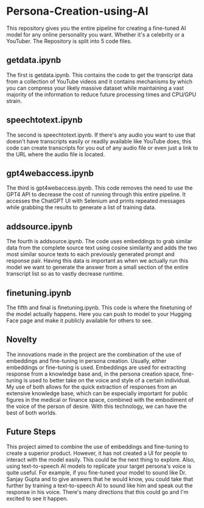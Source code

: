 # Persona-Creation-using-AI
This repository gives you the entire pipeline for creating a fine-tuned AI model for any online personality you want. Whether it's a celebrity or a YouTuber. The Repository is split into 5 code files. 

## getdata.ipynb
The first is getdata.ipynb. This contains the code to get the transcript data from a collection of YouTube videos and it contains mechanisms by which you can compress your likely massive dataset while maintaining a vast majority of the information to reduce future processing times and CPU/GPU strain. 

## speechtotext.ipynb
The second is speechtotext.ipynb. If there's any audio you want to use that doesn't have transcripts easily or readily available like YouTube does, this code can create transcripts for you out of any audio file or even just a link to the URL where the audio file is located. 

## gpt4webaccess.ipynb
The third is gpt4webaccess.ipynb. This code removes the need to use the GPT4 API to decrease the cost of running through this entire pipeline. It accesses the ChatGPT UI with Selenium and prints repeated messages while grabbing the results to generate a list of training data.

## addsource.ipynb
The fourth is addsource.ipynb. The code uses embeddings to grab similar data from the complete source text using cosine similarity and adds the two most similar source texts to each previously generated prompt and response pair. Having this data is important as when we actually run this model we want to generate the answer from a small section of the entire transcript list so as to vastly decrease runtime. 

## finetuning.ipynb
The fifth and final is finetuning.ipynb. This code is where the finetuning of the model actually happens. Here you can push to model to your Hugging Face page and make it publicly available for others to see. 

## Novelty
The innovations made in the project are the combination of the use of embeddings and fine-tuning in persona creation. Usually, either embeddings or fine-tuning is used. Embeddings are used for extracting response from a knowledge base and, in the persona creation space, fine-tuning is used to better take on the voice and style of a certain individual. My use of both allows for the quick extraction of responses from an extensive knowledge base, which can be especially important for public figures in the medical or finance space, combined with the embodiment of the voice of the person of desire. With this technology, we can have the best of both worlds.

## Future Steps
This project aimed to combine the use of embeddings and fine-tuning to create a superior product. However, it has not created a UI for people to interact with the model easily. This could be the next thing to explore. Also, using text-to-speech AI models to replicate your target persona's voice is quite useful. For example, if you fine-tuned your model to sound like Dr. Sanjay Gupta and to give answers that he would know, you could take that further by training a text-to-speech AI to sound like him and speak out the response in his voice. There's many directions that this could go and I'm excited to see it happen.
